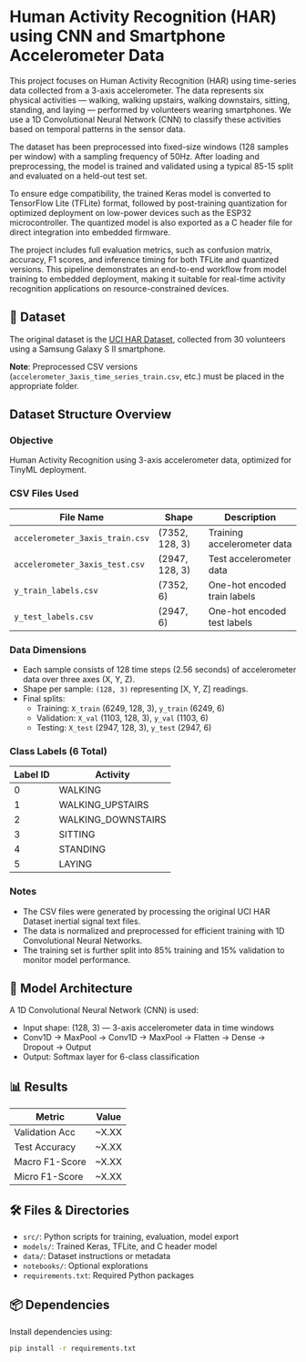 # Human Activity Recognition (HAR) using CNN and Smartphone Accelerometer Data

This project focuses on Human Activity Recognition (HAR) using time-series data collected from a 3-axis accelerometer. The data represents six physical activities — walking, walking upstairs, walking downstairs, sitting, standing, and laying — performed by volunteers wearing smartphones. We use a 1D Convolutional Neural Network (CNN) to classify these activities based on temporal patterns in the sensor data.

The dataset has been preprocessed into fixed-size windows (128 samples per window) with a sampling frequency of 50Hz. After loading and preprocessing, the model is trained and validated using a typical 85-15 split and evaluated on a held-out test set.

To ensure edge compatibility, the trained Keras model is converted to TensorFlow Lite (TFLite) format, followed by post-training quantization for optimized deployment on low-power devices such as the ESP32 microcontroller. The quantized model is also exported as a C header file for direct integration into embedded firmware.

The project includes full evaluation metrics, such as confusion matrix, accuracy, F1 scores, and inference timing for both TFLite and quantized versions. This pipeline demonstrates an end-to-end workflow from model training to embedded deployment, making it suitable for real-time activity recognition applications on resource-constrained devices.


## 📁 Dataset

The original dataset is the [UCI HAR Dataset](https://archive.ics.uci.edu/ml/datasets/human+activity+recognition+using+smartphones), collected from 30 volunteers using a Samsung Galaxy S II smartphone.

**Note**: Preprocessed CSV versions (`accelerometer_3axis_time_series_train.csv`, etc.) must be placed in the appropriate folder.

## Dataset Structure Overview

### Objective
Human Activity Recognition using 3-axis accelerometer data, optimized for TinyML deployment.

### CSV Files Used
| File Name                     | Shape           | Description                  |
|-------------------------------|-----------------|------------------------------|
| `accelerometer_3axis_train.csv` | (7352, 128, 3)  | Training accelerometer data  |
| `accelerometer_3axis_test.csv`  | (2947, 128, 3)  | Test accelerometer data      |
| `y_train_labels.csv`            | (7352, 6)       | One-hot encoded train labels |
| `y_test_labels.csv`             | (2947, 6)       | One-hot encoded test labels  |

### Data Dimensions
- Each sample consists of 128 time steps (2.56 seconds) of accelerometer data over three axes (X, Y, Z).
- Shape per sample: `(128, 3)` representing [X, Y, Z] readings.
- Final splits:
  - Training: `X_train` (6249, 128, 3), `y_train` (6249, 6)
  - Validation: `X_val` (1103, 128, 3), `y_val` (1103, 6)
  - Testing: `X_test` (2947, 128, 3), `y_test` (2947, 6)

### Class Labels (6 Total)
| Label ID | Activity           |
|----------|--------------------|
| 0        | WALKING            |
| 1        | WALKING_UPSTAIRS   |
| 2        | WALKING_DOWNSTAIRS |
| 3        | SITTING            |
| 4        | STANDING           |
| 5        | LAYING             |

### Notes
- The CSV files were generated by processing the original UCI HAR Dataset inertial signal text files.
- The data is normalized and preprocessed for efficient training with 1D Convolutional Neural Networks.
- The training set is further split into 85% training and 15% validation to monitor model performance.

## 🧠 Model Architecture

A 1D Convolutional Neural Network (CNN) is used:
- Input shape: (128, 3) — 3-axis accelerometer data in time windows
- Conv1D → MaxPool → Conv1D → MaxPool → Flatten → Dense → Dropout → Output
- Output: Softmax layer for 6-class classification

## 📊 Results

| Metric           | Value |
|------------------|-------|
| Validation Acc   | ~X.XX |
| Test Accuracy    | ~X.XX |
| Macro F1-Score   | ~X.XX |
| Micro F1-Score   | ~X.XX |

## 🛠️ Files & Directories

- `src/`: Python scripts for training, evaluation, model export
- `models/`: Trained Keras, TFLite, and C header model
- `data/`: Dataset instructions or metadata
- `notebooks/`: Optional explorations
- `requirements.txt`: Required Python packages

## 📦 Dependencies

Install dependencies using:

```bash
pip install -r requirements.txt
